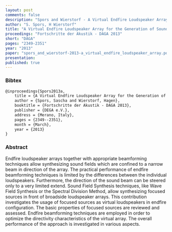 ```yaml
---
layout: post
comments: false
description: "Spors and Wierstorf - A Virtual Endfire Loudspeaker Array for the Generation of Sound Beams"
author: "S. Spors, H Wierstorf"
title: "A Virtual Endfire Loudspeaker Array for the Generation of Sound Beams"
proceedings: "Fortschritte der Akustik - DAGA 2013"
short: "DAGA"
pages: "2349-2351"
year: "2013"
paper: "spors_and_wierstorf-2013-a_virtual_endfire_loudspeaker_array.pdf"
presentation: 
published: true
---
```


### Bibtex

```latex
@inproceedings{Spors2013a,
    title = {A Virtual Endfire Loudspeaker Array for the Generation of Sound Beams},
    author = {Spors, Sascha and Wierstorf, Hagen},
    booktitle = {Fortschritte der Akustik - DAGA 2013},
    publisher = {DEGA e.V.},
    address = {Merano, Italy},
    pages = {2349--2351},
    month = {March},
    year = {2013}
}
```

### Abstract

Endfire loudspeaker arrays together with appropriate beamforming techniques
allow synthesizing sound fields which are confined to a narrow beam in direction
of the array. The practical performance of endfire beamforming techniques is
limited by the differences between the individual loudspeakers. Furthermore, the
direction of the sound beam can be steered only to a very limited extend. Sound
Field Synthesis techniques, like Wave Field Synthesis or the Spectral Division
Method, allow synthesizing focused sources in front of broadside loudspeaker
arrays. This contribution investigates the usage of focused sources as virtual
loudspeakers in endfire configuration. The basic properties of focused sources
are reviewed and assessed. Endfire beamforming techniques are employed in order
to optimize the directivity characteristics of the virtual array. The overall
performance of the approach is investigated in various aspects.
